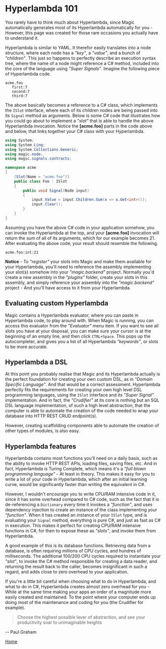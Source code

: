 # Hyperlambda 101

You rarely have to think much about Hyperlambda, since Magic automatically generates
most of its Hyperlambda automatically for you - However, this page was created for
those rare occasions you actually have to understand it.

Hyperlambda is similar to YAML. It therefor easily translates into a node structure,
where each node has a _"key"_, a _"value"_, and a bunch of _"children"_. This just
so happens to perfectly describe an execution syntax tree, where the name of a node
might reference a C# method, included into the core of the language using _"Super Signals"_.
Imagine the following piece of Hyperlambda code.

```
acme.foo
   first:7
   second:7
   third:7
```

The above basically becomes a reference to a C# class, which implements the `ISlot`
interface, where each of its children nodes are being passed into its `Signal` method
as arguments. Below is some C# code that illustrates how you could go about to
implement a _"slot"_ that is able to handle the above Hyperlambda invocation.
Notice the **[acme.foo]** parts in the code above and below, that links together
your C# class with your Hyperlambda.

```csharp
using System;
using System.Linq;
using System.Collections.Generic;
using magic.node;
using magic.signals.contracts;

namespace acme
{
    [Slot(Name = "acme.foo")]
    public class Foo : ISlot
    {
        public void Signal(Node input)
        {
            input.Value = input.Children.Sum(x => x.Get<int>());
            input.Clear();
        }
    }
}
```

Assuming you have the above C# code in your application somehow, you can invoke
the Hyperlambda at the top, and your **[acme.foo]** invocation will return the
sum of all of its arguments, which for our example becomes 21. After evaluating
the above code, your result should resemble the following.

```
acme.foo:int:21
```

**Notice** - To _"register"_ your slots into Magic and make them available for
your Hyperlambda, you'll need to reference the assembly implementing your slot(s)
somehow into your _"magic.backend"_ project. Normally you'd create a new assembly
in the _"plugins"_ folder, create your slots in this assembly, and simply reference
your assembly into the _"magic.backend"_ project - And you'll have access to
it from your Hyperlambda.

## Evaluating custom Hyperlambda

Magic contains a Hyperlambda evaluator, where you can paste in Hyperlambda code,
to play around with. When Magic is running, you can access this
evaluator from the _"Evaluator"_ menu item. If you want to see all slots you
have at your disposal, you can make sure your cursor is at the beginning of
an empty line, and then click `CTRL+Space`. This pops up the autocompleter,
and gives you a list of all Hyperlambda _"keywords"_, or slots to be more accurate.

## Hyperlambda a DSL

At this point you probably realise that Magic and its Hyperlambda actually
is the perfect foundation for creating your own custom DSL, as 
in _"Domain Specific Language"_. And that would be a correct assessment.
Hyperlambda perfectly fits the requirements for creating your own high level
DSL programming languages, using the `ISlot` interface and its _"Super Signal"_
implementation. And in fact, the _"Crudifier"_ at its core is nothing but
an SQL DSL language implementation, of such a high level abstraction,
that the computer is able to automate the creation of the code needed
to wrap your database into HTTP REST CRUD endpoint(s).

However, creating scaffolding components able to automate the creation
of other types of modules, is also easy.

## Hyperlambda features

Hyperlambda contains most functions you'll need on a daily basis, such
as the ability to invoke HTTP REST APIs, loading files, saving files, etc.
And in fact, Hyperlambda is Turing Complete, which means it's a _"full blown
programming language"_ - At least in theory. This makes it easy for you
to write a lot of your code in Hyperlambda, which after an initial learning
curve, would be significantly faster than writing the equivalent in C#.

However, I wouldn't encourage you to write CPU/RAM intensive code in it,
since it has some overhead compared to C# code, such as the fact that
it is de-referencing a `Dictionary` every time it invokes a _"function"_,
and uses dependency injection to create an instance of the class
implementing your _"function"_. When it has created an instance of
your `ISlot` type, and is evaluating your `Signal` method, everything
is pure C#, and just as fast as C# in execution. This makes it perfect
for creating CPU/RAM intensive functions in C#, for then to expose these
as _"slots"_, and invoke them from Hyperlambda.

A good example of this is its database functions. Retrieving data from
a database, is often requiring millions of CPU cycles, and hundres
of milliseconds. The additional 100/200 CPU cycles required to instantiate
your _"slot"_, to invoke the C# method responsible for creating a
data reader, and returning the result back to the caller, becomes
insignificant in such a regard, and adds close to zero overhead
to your application.

If you're a little bit careful when choosing what to do in Hyperlambda,
and what to do in C#, Hyperlambda creates almost zero overhead for
you - While at the same time making your apps an order of a magnitude
more easily created and maintained. To the point where your computer
ends up doing most of the maintenance and coding for you
(the Crudifier for example).

> Choose the highest possible lever of abstraction, and see your
productivity soar to unimaginable heights

-- 
Paul Graham

[Home](/)
